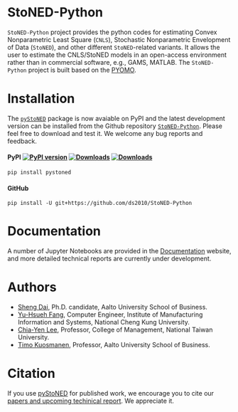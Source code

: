 # StoNED-Python

`StoNED-Python` project provides the python codes for estimating Convex Nonparametric Least Square (`CNLS`), Stochastic Nonparametric Envelopment of Data (`StoNED`), and other different `StoNED`-related variants. It allows the user to estimate the CNLS/StoNED models in an open-access environment rather than in commercial software, e.g., GAMS, MATLAB. The `StoNED-Python` project is built based on the [PYOMO](http://www.pyomo.org/). 

# Installation

The [`pyStoNED`](https://pypi.org/project/pystoned/) package is now avaiable on PyPI and the latest development version can be installed from the Github repository [`StoNED-Python`](https://github.com/ds2010/StoNED-Python). Please feel free to download and test it. We welcome any bug reports and feedback.

#### PyPI [![PyPI version](https://img.shields.io/pypi/v/pystoned.svg?maxAge=3600)](https://pypi.org/project/pystoned/) [![Downloads](https://pepy.tech/badge/pystoned/month)](https://pepy.tech/project/pystoned/month) [![Downloads](https://pepy.tech/badge/pystoned)](https://pepy.tech/project/pystoned)

    pip install pystoned

#### GitHub

    pip install -U git+https://github.com/ds2010/StoNED-Python

# Documentation

A number of Jupyter Notebooks are provided in the [Documentation](https://pystoned.readthedocs.io/en/latest/) website, and more detailed technical reports are currently under development.

# Authors

 + [Sheng Dai](https://www.researchgate.net/profile/Sheng_Dai8), Ph.D. candidate, Aalto University School of Business.
 + [Yu-Hsueh Fang](https://github.com/JulianATA), Computer Engineer, Institute of Manufacturing Information and Systems, National Cheng Kung University.
 + [Chia-Yen Lee](http://polab.im.ntu.edu.tw/), Professor, College of Management, National Taiwan University.
 + [Timo Kuosmanen](https://www.researchgate.net/profile/Timo_Kuosmanen), Professor, Aalto University School of Business.

# Citation

If you use [pyStoNED](https://pypi.org/project/pystoned/) for published work, we encourage you to cite our [papers and upcoming techinical report](https://github.com/ds2010/pyStoNED-Tutorials/blob/master/doc/Citing.md). We appreciate it.
